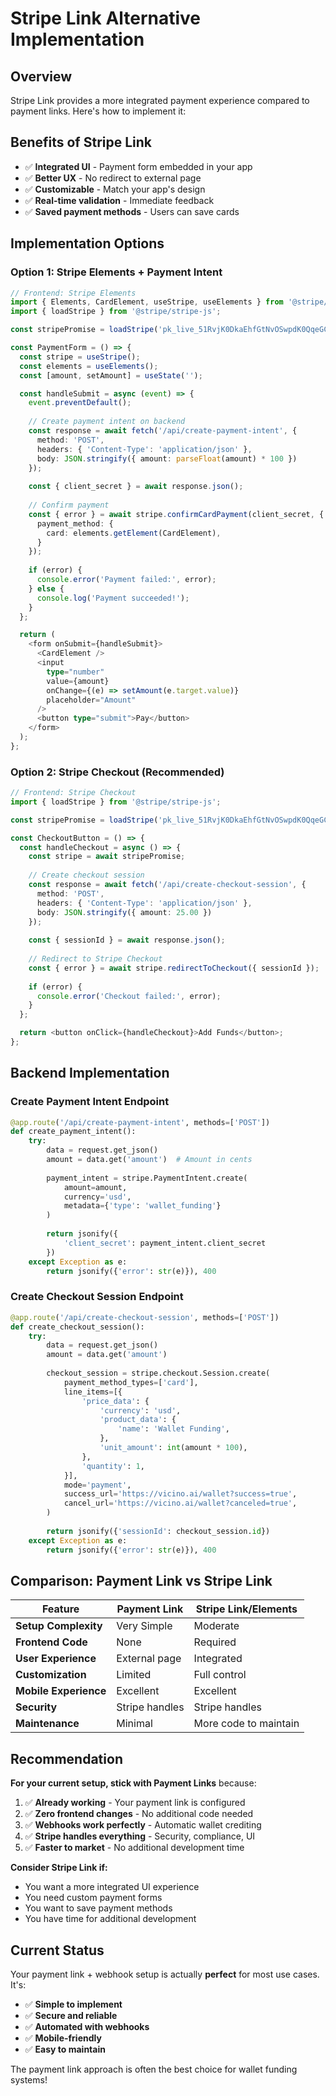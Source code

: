 # Stripe Link Alternative Implementation

## Overview

Stripe Link provides a more integrated payment experience compared to payment links. Here's how to implement it:

## Benefits of Stripe Link

- ✅ **Integrated UI** - Payment form embedded in your app
- ✅ **Better UX** - No redirect to external page
- ✅ **Customizable** - Match your app's design
- ✅ **Real-time validation** - Immediate feedback
- ✅ **Saved payment methods** - Users can save cards

## Implementation Options

### Option 1: Stripe Elements + Payment Intent

```typescript
// Frontend: Stripe Elements
import { Elements, CardElement, useStripe, useElements } from '@stripe/react-stripe-js';
import { loadStripe } from '@stripe/stripe-js';

const stripePromise = loadStripe('pk_live_51RvjK0DkaEhfGtNvOSwpdK0QqeGCDJV5QsE96MsNdtKVZgGCdVI7kzx7A4UYATuBmuUhE2wEueeoFCMaTIlpSjj500R2vuKWlS');

const PaymentForm = () => {
  const stripe = useStripe();
  const elements = useElements();
  const [amount, setAmount] = useState('');

  const handleSubmit = async (event) => {
    event.preventDefault();
    
    // Create payment intent on backend
    const response = await fetch('/api/create-payment-intent', {
      method: 'POST',
      headers: { 'Content-Type': 'application/json' },
      body: JSON.stringify({ amount: parseFloat(amount) * 100 })
    });
    
    const { client_secret } = await response.json();
    
    // Confirm payment
    const { error } = await stripe.confirmCardPayment(client_secret, {
      payment_method: {
        card: elements.getElement(CardElement),
      }
    });
    
    if (error) {
      console.error('Payment failed:', error);
    } else {
      console.log('Payment succeeded!');
    }
  };

  return (
    <form onSubmit={handleSubmit}>
      <CardElement />
      <input 
        type="number" 
        value={amount} 
        onChange={(e) => setAmount(e.target.value)}
        placeholder="Amount"
      />
      <button type="submit">Pay</button>
    </form>
  );
};
```

### Option 2: Stripe Checkout (Recommended)

```typescript
// Frontend: Stripe Checkout
import { loadStripe } from '@stripe/stripe-js';

const stripePromise = loadStripe('pk_live_51RvjK0DkaEhfGtNvOSwpdK0QqeGCDJV5QsE96MsNdtKVZgGCdVI7kzx7A4UYATuBmuUhE2wEueeoFCMaTIlpSjj500R2vuKWlS');

const CheckoutButton = () => {
  const handleCheckout = async () => {
    const stripe = await stripePromise;
    
    // Create checkout session
    const response = await fetch('/api/create-checkout-session', {
      method: 'POST',
      headers: { 'Content-Type': 'application/json' },
      body: JSON.stringify({ amount: 25.00 })
    });
    
    const { sessionId } = await response.json();
    
    // Redirect to Stripe Checkout
    const { error } = await stripe.redirectToCheckout({ sessionId });
    
    if (error) {
      console.error('Checkout failed:', error);
    }
  };

  return <button onClick={handleCheckout}>Add Funds</button>;
};
```

## Backend Implementation

### Create Payment Intent Endpoint

```python
@app.route('/api/create-payment-intent', methods=['POST'])
def create_payment_intent():
    try:
        data = request.get_json()
        amount = data.get('amount')  # Amount in cents
        
        payment_intent = stripe.PaymentIntent.create(
            amount=amount,
            currency='usd',
            metadata={'type': 'wallet_funding'}
        )
        
        return jsonify({
            'client_secret': payment_intent.client_secret
        })
    except Exception as e:
        return jsonify({'error': str(e)}), 400
```

### Create Checkout Session Endpoint

```python
@app.route('/api/create-checkout-session', methods=['POST'])
def create_checkout_session():
    try:
        data = request.get_json()
        amount = data.get('amount')
        
        checkout_session = stripe.checkout.Session.create(
            payment_method_types=['card'],
            line_items=[{
                'price_data': {
                    'currency': 'usd',
                    'product_data': {
                        'name': 'Wallet Funding',
                    },
                    'unit_amount': int(amount * 100),
                },
                'quantity': 1,
            }],
            mode='payment',
            success_url='https://vicino.ai/wallet?success=true',
            cancel_url='https://vicino.ai/wallet?canceled=true',
        )
        
        return jsonify({'sessionId': checkout_session.id})
    except Exception as e:
        return jsonify({'error': str(e)}), 400
```

## Comparison: Payment Link vs Stripe Link

| Feature | Payment Link | Stripe Link/Elements |
|---------|-------------|---------------------|
| **Setup Complexity** | Very Simple | Moderate |
| **Frontend Code** | None | Required |
| **User Experience** | External page | Integrated |
| **Customization** | Limited | Full control |
| **Mobile Experience** | Excellent | Excellent |
| **Security** | Stripe handles | Stripe handles |
| **Maintenance** | Minimal | More code to maintain |

## Recommendation

**For your current setup, stick with Payment Links** because:

1. ✅ **Already working** - Your payment link is configured
2. ✅ **Zero frontend changes** - No additional code needed
3. ✅ **Webhooks work perfectly** - Automatic wallet crediting
4. ✅ **Stripe handles everything** - Security, compliance, UI
5. ✅ **Faster to market** - No additional development time

**Consider Stripe Link if:**
- You want a more integrated UI experience
- You need custom payment forms
- You want to save payment methods
- You have time for additional development

## Current Status

Your payment link + webhook setup is actually **perfect** for most use cases. It's:
- ✅ **Simple to implement**
- ✅ **Secure and reliable**
- ✅ **Automated with webhooks**
- ✅ **Mobile-friendly**
- ✅ **Easy to maintain**

The payment link approach is often the best choice for wallet funding systems!
